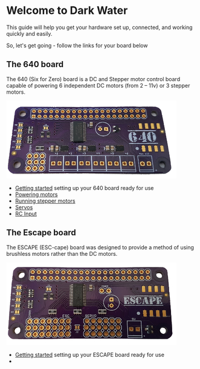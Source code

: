 # Welcome to Dark Water

This guide will help you get your hardware set up, connected, and working quickly and easily.

So, let's get going - follow the links for your board below

## The 640 board

The 640 (Six for Zero) board is a DC and Stepper motor control board capable of powering 6 independent DC motors (from 2 – 11v) or 3 stepper motors.

![640](/images/640-450.png)

- [Getting started]() setting up your 640 board ready for use
- [Powering motors]() 
- [Running stepper motors]()
- [Servos]()
- [RC Input]() 

## The Escape board

The ESCAPE (ESC-cape) board was designed to provide a method of using brushless motors rather than the DC motors.

![escape](/images/escape-450.png)

- [Getting started]() setting up your ESCAPE board ready for use
- []() 